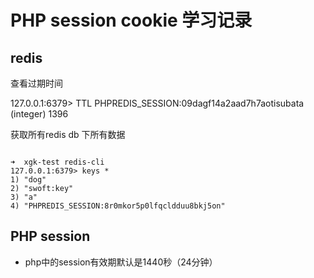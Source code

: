 # PHP session cookie 学习记录

## redis

查看过期时间

127.0.0.1:6379> TTL PHPREDIS_SESSION:09dagf14a2aad7h7aotisubata
(integer) 1396

获取所有redis db 下所有数据

```shell

➜  xgk-test redis-cli
127.0.0.1:6379> keys *
1) "dog"
2) "swoft:key"
3) "a"
4) "PHPREDIS_SESSION:8r0mkor5p0lfqcldduu8bkj5on"

```

## PHP session

* php中的session有效期默认是1440秒（24分钟）
